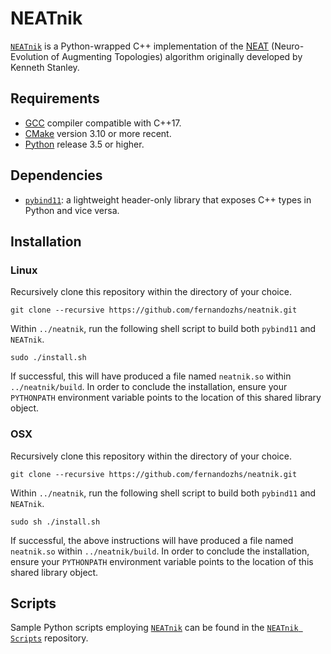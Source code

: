 # NEATnik

[`NEATnik`](https://github.com/fernandozhs/neatnik) is a Python-wrapped C++ implementation of the [NEAT](https://ieeexplore.ieee.org/document/6790655) (Neuro-Evolution of Augmenting Topologies) algorithm originally developed by Kenneth Stanley.

## Requirements

* [GCC](http://gcc.gnu.org/) compiler compatible with C++17.
* [CMake](http://cmake.org/) version 3.10 or more recent.
* [Python](http://www.python.org/) release 3.5 or higher.

## Dependencies

* [`pybind11`](http://github.com/pybind/pybind11): a lightweight header-only library that exposes C++ types in Python and vice versa.


## Installation

### Linux

Recursively clone this repository within the directory of your choice.

```
git clone --recursive https://github.com/fernandozhs/neatnik.git
```

Within `../neatnik`, run the following shell script to build both `pybind11` and `NEATnik`.

```
sudo ./install.sh
```

If successful, this will have produced a file named `neatnik.so` within `../neatnik/build`. In order to conclude the installation, ensure your `PYTHONPATH` environment variable points to the location of this shared library object.

### OSX

Recursively clone this repository within the directory of your choice.

```
git clone --recursive https://github.com/fernandozhs/neatnik.git
```

Within `../neatnik`, run the following shell script to build both `pybind11` and `NEATnik`.

```
sudo sh ./install.sh
```

If successful, the above instructions will have produced a file named `neatnik.so` within `../neatnik/build`. In order to conclude the installation, ensure your `PYTHONPATH` environment variable points to the location of this shared library object.


## Scripts

Sample Python scripts employing [`NEATnik`](https://github.com/fernandozhs/neatnik) can be found in the [`NEATnik Scripts`](http://github.com/fernandozhs/neatnik-scripts) repository.
